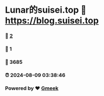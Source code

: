 # Lunar的suisei.top :link: https://blog.suisei.top 
### :page_facing_up: [2](https://blog.suisei.top/tag.html) 
### :speech_balloon: 1 
### :hibiscus: 3685 
### :alarm_clock: 2024-08-09 03:38:46 
### Powered by :heart: [Gmeek](https://github.com/Meekdai/Gmeek)
